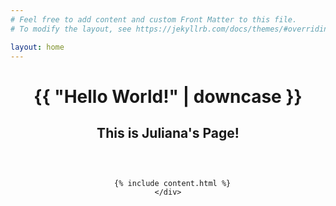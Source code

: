 ```yaml
---
# Feel free to add content and custom Front Matter to this file.
# To modify the layout, see https://jekyllrb.com/docs/themes/#overriding-theme-defaults

layout: home
---
```


<html>
  <head>
    <meta charset="utf-8">
    <title>Home</title>
  </head>
  <body>
    <div align="center" >
      <h1>{{ "Hello World!" | downcase }}</h1>
      <h2>This is Juliana's Page!</h2>
      <div style="height: 30px;"> </div>

      {% include content.html %}
    </div>
  </body>
</html>